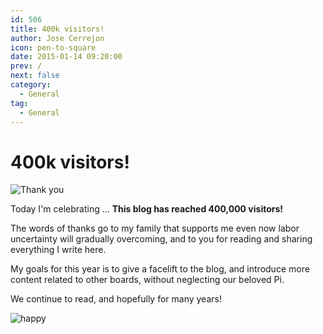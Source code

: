 ```yaml
---
id: 506
title: 400k visitors!
author: Jose Cerrejon
icon: pen-to-square
date: 2015-01-14 09:20:00
prev: /
next: false
category:
  - General
tag:
  - General
---
```


# 400k visitors!

![Thank you](/images/thank.jpg)

Today I'm celebrating ... **This blog has reached 400,000 visitors!**

The words of thanks go to my family that supports me even now labor uncertainty will gradually overcoming, and to you for reading and sharing everything I write here.

My goals for this year is to give a facelift to the blog, and introduce more content related to other boards, without neglecting our beloved Pi.

We continue to read, and hopefully for many years!

![happy](/css/sm/happy_smiling.png)